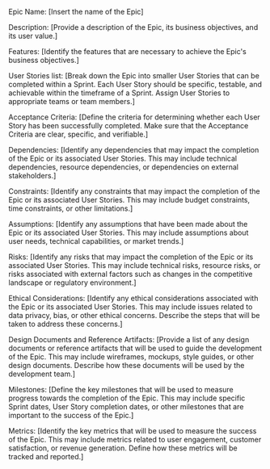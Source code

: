 Epic Name:
[Insert the name of the Epic]

Description:
[Provide a description of the Epic, its business objectives, and its user value.]

Features:
[Identify the features that are necessary to achieve the Epic's business objectives.]

User Stories list:
[Break down the Epic into smaller User Stories that can be completed within a Sprint. Each User Story should be specific, testable, and achievable within the timeframe of a Sprint. Assign User Stories to appropriate teams or team members.]

Acceptance Criteria:
[Define the criteria for determining whether each User Story has been successfully completed. Make sure that the Acceptance Criteria are clear, specific, and verifiable.]

Dependencies:
[Identify any dependencies that may impact the completion of the Epic or its associated User Stories. This may include technical dependencies, resource dependencies, or dependencies on external stakeholders.]

Constraints:
[Identify any constraints that may impact the completion of the Epic or its associated User Stories. This may include budget constraints, time constraints, or other limitations.]

Assumptions:
[Identify any assumptions that have been made about the Epic or its associated User Stories. This may include assumptions about user needs, technical capabilities, or market trends.]

Risks:
[Identify any risks that may impact the completion of the Epic or its associated User Stories. This may include technical risks, resource risks, or risks associated with external factors such as changes in the competitive landscape or regulatory environment.]

Ethical Considerations:
[Identify any ethical considerations associated with the Epic or its associated User Stories. This may include issues related to data privacy, bias, or other ethical concerns. Describe the steps that will be taken to address these concerns.]

Design Documents and Reference Artifacts:
[Provide a list of any design documents or reference artifacts that will be used to guide the development of the Epic. This may include wireframes, mockups, style guides, or other design documents. Describe how these documents will be used by the development team.]

Milestones:
[Define the key milestones that will be used to measure progress towards the completion of the Epic. This may include specific Sprint dates, User Story completion dates, or other milestones that are important to the success of the Epic.]

Metrics:
[Identify the key metrics that will be used to measure the success of the Epic. This may include metrics related to user engagement, customer satisfaction, or revenue generation. Define how these metrics will be tracked and reported.]